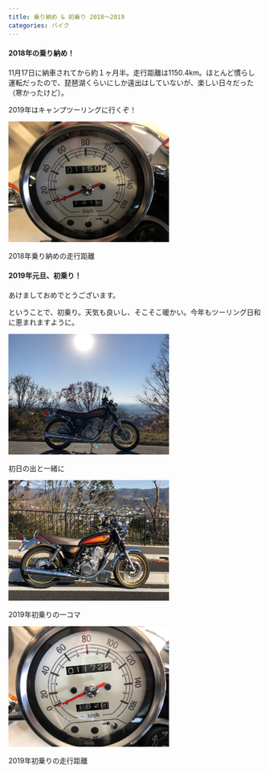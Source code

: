 ```yaml
---
title: 乗り納め & 初乗り 2018〜2019
categories: バイク
---
```

#### 2018年の乗り納め！

11月17日に納車されてから約１ヶ月半。走行距離は1150.4km。ほとんど慣らし運転だったので、琵琶湖くらいにしか遠出はしていないが、楽しい日々だった（寒かったけど）。

2019年はキャンプツーリングに行くぞ！

<div class="post-img">
<a href="/assets/images/20190101a/IMG_1845.jpg">
<img src="/assets/images/20190101a/IMG_1845.jpg" width="320px">
</a>
<p>2018年乗り納めの走行距離</p>
</div>

#### 2019年元旦、初乗り！

あけましておめでとうございます。

ということで、初乗り。天気も良いし、そこそこ暖かい。今年もツーリング日和に恵まれますように。

<div class="post-img">
<a href="/assets/images/20190101a/IMG_1878.jpg">
<img src="/assets/images/20190101a/IMG_1878.jpg" width="320px">
</a>
<p>初日の出と一緒に</p>
</div>

<div class="post-img">
<a href="/assets/images/20190101a/IMG_1859.jpg">
<img src="/assets/images/20190101a/IMG_1859.jpg" width="320px">
</a>
<p>2019年初乗りの一コマ</p>
</div>

<div class="post-img">
<a href="/assets/images/20190101a/IMG_1884.jpg">
<img src="/assets/images/20190101a/IMG_1884.jpg" width="320px">
</a>
<p>2019年初乗りの走行距離</p>
</div>

